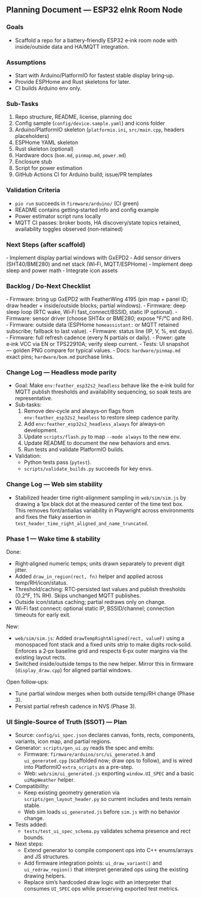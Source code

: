 ## Planning Document — ESP32 eInk Room Node

### Goals
- Scaffold a repo for a battery‑friendly ESP32 e‑ink room node with inside/outside data and HA/MQTT integration.

### Assumptions
- Start with Arduino/PlatformIO for fastest stable display bring‑up.
- Provide ESPHome and Rust skeletons for later.
- CI builds Arduino env only.

### Sub‑Tasks
1) Repo structure, README, license, planning doc
2) Config sample (`config/device.sample.yaml`) and icons folder
3) Arduino/PlatformIO skeleton (`platformio.ini`, `src/main.cpp`, headers placeholders)
4) ESPHome YAML skeleton
5) Rust skeleton (optional)
6) Hardware docs (`bom.md`, `pinmap.md`, `power.md`)
7) Enclosure stub
8) Script for power estimation
9) GitHub Actions CI for Arduino build; issue/PR templates

### Validation Criteria
- `pio run` succeeds in `firmware/arduino/` (CI green)
- README contains getting‑started info and config example
- Power estimator script runs locally
 - MQTT CI passes: broker boots, HA discovery/state topics retained, availability toggles observed (non‑retained)

### Next Steps (after scaffold)
‑ Implement display partial windows with GxEPD2
‑ Add sensor drivers (SHT40/BME280) and net stack (Wi‑Fi, MQTT/ESPHome)
‑ Implement deep sleep and power math
‑ Integrate icon assets

### Backlog / Do‑Next Checklist
‑ Firmware: bring up GxEPD2 with FeatherWing 4195 (pin map + panel ID; draw header + inside/outside blocks; partial windows).
‑ Firmware: deep sleep loop (RTC wake, Wi‑Fi fast_connect/BSSID, static IP optional).
‑ Firmware: sensor driver (choose SHT4x or BME280; expose °F/°C and RH).
‑ Firmware: outside data (ESPHome `homeassistant:` or MQTT retained subscribe; fallback to last value).
‑ Firmware: status line (IP, V, %, est days).
‑ Firmware: full refresh cadence (every N partials or daily).
‑ Power: gate e‑ink VCC via EN or TPS22910A; verify sleep current.
‑ Tests: UI snapshot — golden PNG compare for typical values.
‑ Docs: `hardware/pinmap.md` exact pins; `hardware/bom.md` purchase links.

### Change Log — Headless mode parity

- Goal: Make `env:feather_esp32s2_headless` behave like the e‑ink build for MQTT publish thresholds and availability sequencing, so soak tests are representative.
- Sub‑tasks:
  1. Remove dev‑cycle and always‑on flags from `env:feather_esp32s2_headless` to restore sleep cadence parity.
  2. Add `env:feather_esp32s2_headless_always` for always‑on development.
  3. Update `scripts/flash.py` to map `--mode always` to the new env.
  4. Update README to document the new behaviors and envs.
  5. Run tests and validate PlatformIO builds.
- Validation:
  - Python tests pass (`pytest`).
  - `scripts/validate_builds.py` succeeds for key envs.


### Change Log — Web sim stability

- Stabilized header time right-alignment sampling in `web/sim/sim.js` by drawing a 1px black dot at the measured center of the time text box. This removes font/antialias variability in Playwright across environments and fixes the flaky assertion in `test_header_time_right_aligned_and_name_truncated`.


### Phase 1 — Wake time & stability

Done:
- Right‑aligned numeric temps; units drawn separately to prevent digit jitter.
- Added `draw_in_region(rect, fn)` helper and applied across temp/RH/icon/status.
- Threshold/caching: RTC‑persisted last values and publish thresholds (0.2°F, 1% RH). Skips unchanged MQTT publishes.
- Outside icon/status caching; partial redraws only on change.
- Wi‑Fi fast connect: optional static IP, BSSID/channel; connection timeouts for early exit.

New:
- `web/sim/sim.js`: Added `drawTempRightAligned(rect, valueF)` using a monospaced font stack and a fixed units strip to make digits rock‑solid. Enforces a 2‑px baseline grid and respects 6‑px outer margins via the existing layout rects.
- Switched inside/outside temps to the new helper. Mirror this in firmware (`display_draw.cpp`) for aligned partial windows.

Open follow‑ups:
- Tune partial window merges when both outside temp/RH change (Phase 3).
- Persist partial refresh cadence in NVS (Phase 3).

### UI Single-Source of Truth (SSOT) — Plan

- Source: `config/ui_spec.json` declares canvas, fonts, rects, components, variants, icon map, and partial regions.
- Generator: `scripts/gen_ui.py` reads the spec and emits:
  - Firmware: `firmware/arduino/src/ui_generated.h` and `ui_generated.cpp` (scaffolded now; draw ops to follow), and is wired into PlatformIO `extra_scripts` as a pre-step.
  - Web: `web/sim/ui_generated.js` exporting `window.UI_SPEC` and a basic `uiMapWeather` helper.
- Compatibility:
  - Keep existing geometry generation via `scripts/gen_layout_header.py` so current includes and tests remain stable.
  - Web sim loads `ui_generated.js` before `sim.js` with no behavior change.
- Tests added:
  - `tests/test_ui_spec_schema.py` validates schema presence and rect bounds.
- Next steps:
  - Extend generator to compile component ops into C++ enums/arrays and JS structures.
  - Add firmware integration points: `ui_draw_variant()` and `ui_redraw_region()` that interpret generated ops using the existing drawing helpers.
  - Replace sim’s hardcoded draw logic with an interpreter that consumes `UI_SPEC` ops while preserving exported test metrics.

